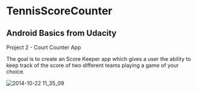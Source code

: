 # TennisScoreCounter

## Android Basics from Udacity

Project 2 - Court Counter App

The goal is to create an Score Keeper app which gives a user the ability to keep track of the score of two different teams playing a game of your choice.





![2014-10-22 11_35_09](https://thumbs.gfycat.com/DeliriousYellowishChrysomelid-size_restricted.gif)
